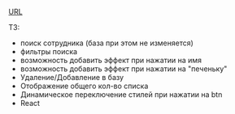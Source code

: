 [URL](https://fstreactapp.herokuapp.com/)

ТЗ:
- поиск сотрудника (база при этом не изменяется)
- фильтры поиска
- возможность добавить эффект при нажатии на имя
- возможность добавить эффект при нажатии на "печеньку"
- Удаление/Добавление в базу
- Отображение общего кол-во списка
- Динамическое переключение стилей при нажатии на btn
- React
